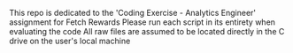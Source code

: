 This repo is dedicated to the 'Coding Exercise - Analytics Engineer' assignment for Fetch Rewards
Please run each script in its entirety when evaluating the code
All raw files are assumed to be located directly in the C drive on the user's local machine
